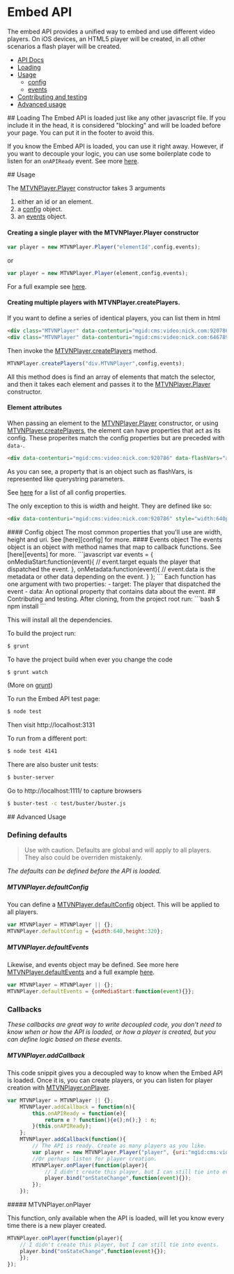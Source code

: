 # Embed API

The embed API provides a unified way to embed and use different video players. On iOS devices, an HTML5 player will be created, in all other scenarios a flash player will be created.

- [API Docs][docs]
- [Loading](#a1)
- [Usage](#a2)
    - [config](#b1)
	- [events](#b2)
- [Contributing and testing](#a3)
- [Advanced usage](#a4)

<a name="a1"/>
## Loading
The Embed API is loaded just like any other javascript file. If you include it in the head, it is considered "blocking" and will be loaded before your page. You can put it in the footer to avoid this. 

If you know the Embed API is loaded, you can use it right away. However, if you want to decouple your logic, you can use some boilerplate code to listen for an `onAPIReady` event. 
See more [here](#a4).


<a name="a2"/>
## Usage

The [MTVNPlayer.Player][constructor] constructor takes 3 arguments

1. either an id or an element.
2. a [config][config] object. 
3. an [events][events] object.

#### Creating a single player with the MTVNPlayer.Player constructor
```javascript
var player = new MTVNPlayer.Player("elementId",config,events);
```

or
```javascript
var player = new MTVNPlayer.Player(element,config,events);
```
    
For a full example see [here][example1].

#### Creating multiple players with MTVNPlayer.createPlayers.
If you want to define a series of identical players, you can list them in html
```html
<div class="MTVNPlayer" data-contenturi="mgid:cms:video:nick.com:920786"></div>
<div class="MTVNPlayer" data-contenturi="mgid:cms:video:nick.com:646789"></div>
```

Then invoke the [MTVNPlayer.createPlayers][createPlayers] method.  

```javascript
MTVNPlayer.createPlayers("div.MTVNPlayer",config,events);
```

All this method does is find an array of elements that match the selector, and then it takes each element and passes it to the [MTVNPlayer.Player][constructor] constructor.

#### Element attributes
When passing an element to the [MTVNPlayer.Player][constructor] constructor, or using [MTVNPlayer.createPlayers][createPlayers], the element can have properties that act as its config. These properites match the config properties but are preceded with `data-`.

```html
<div data-contenturi="mgid:cms:video:nick.com:920786" data-flashVars="autoPlay=true&sid=12345"></div>
```

As you can see, a property that is an object such as flashVars, is represented like querystring parameters.

See [here][config] for a list of all config properties.

The only exception to this is width and height. They are defined like so:

```html
<div data-contenturi="mgid:cms:video:nick.com:920786" style="width:640px;height:320px"></div>
```

<a name="b1"/>
#### Config object
The most common properties that you'll use are width, height and uri. See [here][config] for more.

<a name="b2"/>
#### Events object
The events object is an object with method names that map to callback functions. See [here][events] for more.
```javascript
var events = {
    onMediaStart:function(event){
      // event.target equals the player that dispatched the event.
    },
    onMetadata:function(event){
        // event.data is the metadata or other data depending on the event.
    }
};
```
Each function has one argument with two properties:
- target: The player that dispatched the event
- data: An optional property that contains data about the event.


<a name="a3"/>
## Contributing and testing.
After cloning, from the project root run:
```bash
$ npm install
```

This will install all the dependencies.

To build the project run: 
```bash
$ grunt
```
To have the project build when ever you change the code 
```javascript
$ grunt watch
```
(More on [grunt](https://github.com/cowboy/grunt))

To run the Embed API test page:
```bash
$ node test
```

Then visit http://localhost:3131

To run from a different port: 
```bash
$ node test 4141
```

There are also buster unit tests:
```bash
$ buster-server
```
Go to http://localhost:1111/ to capture browsers
```bash
$ buster-test -c test/buster/buster.js
```

<a name="a4"/>
## Advanced Usage

### Defining defaults

> Use with caution. Defaults are global and will apply to all players. They also could be overriden mistakenly.

*The defaults can be defined before the API is loaded.*

##### MTVNPlayer.defaultConfig
You can define a [MTVNPlayer.defaultConfig][defaultConfig] object. This will be applied to all players.
```javascript
var MTVNPlayer = MTVNPlayer || {};
MTVNPlayer.defaultConfig = {width:640,height:320};
```

##### MTVNPlayer.defaultEvents
Likewise, and events object may be defined. See more here [MTVNPlayer.defaultEvents][defaultEvents] and a full example [here][example2].
```javascript
var MTVNPlayer = MTVNPlayer || {};
MTVNPlayer.defaultEvents = {onMediaStart:function(event){}};
```
### Callbacks

*These callbacks are great way to write decoupled code, you don't need to know when or how the API is loaded, 
or how a player is created, but you can define logic based on these events.*

##### MTVNPlayer.addCallback
This code snippit gives you a decoupled way to know when the Embed API is loaded. Once it is, you can create players, or you can listen for player creation with [MTVNPlayer.onPlayer](#a4-1).

```javascript
var MTVNPlayer = MTVNPlayer || {};
    MTVNPlayer.addCallback = function(n){
        this.onAPIReady = function(e){
            return e ? function(){e();n();} : n;
        }(this.onAPIReady);
	};
    MTVNPlayer.addCallback(function(){
        // The API is ready. Create as many players as you like.
        var player = new MTVNPlayer.Player("player", {uri:"mgid:cms:video:nick.com:920786"});
        //Or perhaps listen for player creation.
        MTVNPlayer.onPlayer(function(player){
            // I didn't create this player, but I can still tie into events.
            player.bind("onStateChange",function(event){});
        });
    });
```
<a name="a4-1"/>
##### MTVNPlayer.onPlayer

This function, only available when the API is loaded, will let you know every time there is a new player created. 

```javascript
MTVNPlayer.onPlayer(function(player){
    // I didn't create this player, but I can still tie into events.
    player.bind("onStateChange",function(event){});
    });
});
```

[docs]: http://mtvn-player.github.com/embed-api/docs/
[config]: http://mtvn-player.github.com/embed-api/docs/#!/api/MTVNPlayer.Player-cfg-config
[events]: http://mtvn-player.github.com/embed-api/docs/#!/api/MTVNPlayer.Events
[defaultEvents]: http://mtvn-player.github.com/embed-api/docs/#!/api/MTVNPlayer-property-defaultEvents
[createPlayers]: http://mtvn-player.github.com/embed-api/docs/#!/api/MTVNPlayer-method-createPlayers
[defaultConfig]: http://mtvn-player.github.com/embed-api/docs/#!/api/MTVNPlayer-property-defaultConfig
[constructor]: http://mtvn-player.github.com/embed-api/docs/#!/api/MTVNPlayer.Player
[example1]: /mtvn-player/embed-api/blob/master/test/public/examples/with-constructor.html
[example2]: /mtvn-player/embed-api/blob/master/test/public/examples/default-events.html
